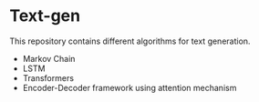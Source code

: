 # Text-gen

This repository contains different algorithms for text generation.

* Markov Chain
* LSTM
* Transformers
* Encoder-Decoder framework using attention mechanism
